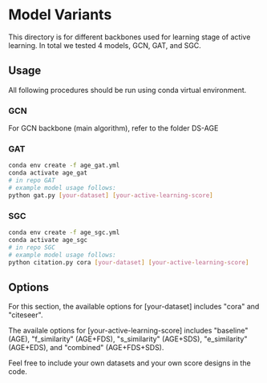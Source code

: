 # Model Variants

This directory is for different backbones used for learning stage of active learning. In total we tested 4 models, GCN, GAT, and SGC.

## Usage

All following procedures should be run using conda virtual environment.

### GCN

For GCN backbone (main algorithm), refer to the folder DS-AGE

### GAT

```bash
conda env create -f age_gat.yml
conda activate age_gat
# in repo GAT
# example model usage follows:
python gat.py [your-dataset] [your-active-learning-score]
```

### SGC

```bash
conda env create -f age_sgc.yml
conda activate age_sgc
# in repo SGC
# example model usage follows:
python citation.py cora [your-dataset] [your-active-learning-score]
```

## Options

For this section, the available options for [your-dataset] includes "cora" and "citeseer".

The availale options for [your-active-learning-score] includes "baseline" (AGE), "f_similarity" (AGE+FDS), "s_similarity" (AGE+SDS), "e_similarity" (AGE+EDS), and "combined" (AGE+FDS+SDS).

Feel free to include your own datasets and your own score designs in the code.
